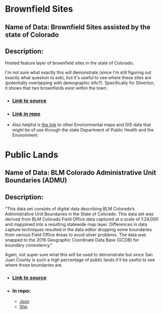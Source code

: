 # Brownfield Sites 

## Name of Data: Brownfield Sites assisted by the state of Colorado 

## Description: 
Hosted feature layer of brownfield sites in the state of Colorado. 

I'm not sure what exactly this will demonstrate (since I'm still figuring out exactly what question to ask), but it's useful to see where these sites are (potentially overlapping with demographic info?). Specifically for Silverton, it shows that two brownfields exist within the town. 

* ### [Link to source](https://services3.arcgis.com/66aUo8zsujfVXRIT/ArcGIS/rest/services/CDPHE_Brownfield/FeatureServer/0?f=pjson)

* ### [Link in repo](https://github.com/elisechessman/up206a-elise/blob/main/Data/Brownfields_CO_json) 


* Also helpful is [the link](https://cdphe.colorado.gov/hm-gis-data) to other Environmental maps and GIS data that might be of use through the state Department of Public Health and the Environment


# Public Lands

## Name of Data: BLM Colorado Administrative Unit Boundaries (ADMU)

## Description: 
"This data set consists of digital data describing BLM Colorado’s Administrative Unit Boundaries in the State of Colorado. This data set was derived from BLM Colorado Field Office data captured at a scale of 1:24,000 and mapjoined into a resulting statewide map layer. Differences in data capture techniques resulted in the data editor dropping some boundaries from various Field Office Areas to avoid sliver problems. The data was snapped to the 2016 Geographic Coordinate Data Base (GCDB) for boundary consistency."

Again, not super sure what this will be used to demonstrate but since San Juan County is such a high percentage of public lands it'll be useful to see where those boundaries are. 

* ### [Link to source](https://www.blm.gov/site-page/services-geospatial-gis-data-colorado)

* ### In repo: 
  * [Json](https://github.com/elisechessman/up206a-elise/blob/main/Data/BLM_CO_Administrative_Units.json)
  * [Shp](https://github.com/elisechessman/up206a-elise/blob/main/Data/BLM_CO_ADMU_FO_SHP.zip)
